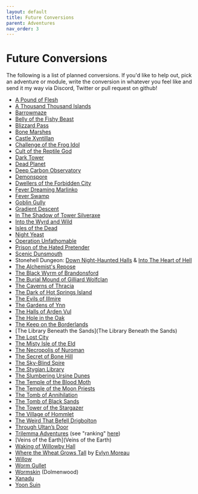 ```yaml
---
layout: default
title: Future Conversions
parent: Adventures
nav_order: 3
---
```


# Future Conversions

The following is a list of planned conversions. If you'd like to help out, pick an adventure or module, write the conversion in whatever you feel like and send it my way via Discord, Twitter or pull request on github!

- [A Pound of Flesh](https://www.tuesdayknightgames.com/a-pound-of-flesh)
- [A Thousand Thousand Islands](https://athousandthousandislands.itch.io/)
- [Barrowmaze](https://www.drivethrurpg.com/product/139762/Barrowmaze-Complete)
- [Belly of the Fishy Beast](https://dreamingdragonslayer.itch.io/belly-of-the-fishy-beast-a-maze-rats-adventure)
- [Blizzard Pass](https://www.drivethrurpg.com/product/282952/M1-Blizzard-Pass-Basic)
- [Bone Marshes](https://www.drivethrurpg.com/product/275159/Bone-Marshes)
- [Castle Xyntillan](https://emdt.bigcartel.com/product/castle-xyntillan)
- [Challenge of the Frog Idol](https://dysonlogos.blog/2011/06/11/labyrinth-lord-challenge-of-the-frog-idol/)
- [Cult of the Reptile God](https://www.drivethrurpg.com/product/17056/N1-Against-the-Cult-of-the-Reptile-God-1e)
- [Dark Tower](https://en.wikipedia.org/wiki/Dark_Tower_(module))
- [Dead Planet](https://www.tuesdayknightgames.com/dead-planet)
- [Deep Carbon Observatory](https://www.drivethrurpg.com/product/312481/Deep-Carbon-Observatory--Remastered)
- [Demonspore](https://www.lulu.com/en/us/shop/matthew-finch/demonspore/ebook/product-1k8y45m2.html)
- [Dwellers of the Forbidden City](https://www.drivethrurpg.com/product/17046/I1-Dwellers-of-the-Forbidden-City-1e)
- [Fever Dreaming Marlinko](https://www.drivethrurpg.com/product/151165/FeverDreaming-Marlinko)
- [Fever Swamp](https://www.drivethrurpg.com/product/224803/Fever-Swamp)
- [Goblin Gully](https://dysonlogos.blog/2009/08/21/friday-map-goblin-gully-a-deadly-one-page-dungeon/)
- [Gradient Descent](https://www.mothershiprpg.com/gradient-descent)
- [In The Shadow of Tower Silveraxe](https://gelatinouscubism.itch.io/in-the-shadow-of-tower-silveraxe)
- [Into the Wyrd and Wild](https://www.drivethrurpg.com/product/274922/Into-the-Wyrd-and-Wild-Revised-Edition)
- [Isles of the Dead](http://goblinpunch.blogspot.com/2015/04/the-isles-of-dead.html)
- [Night Yeast](https://nightyeast.bigcartel.com/)
- [Operation Unfathomable](https://www.drivethrurpg.com/product/233145/Operation-Unfathomable)
- [Prison of the Hated Pretender](https://www.drivethrurpg.com/product/333389/Prison-of-the-Hated-Pretender)
- [Scenic Dunsmouth](https://www.drivethrurpg.com/product/127039/Scenic-Dunnsmouth)
- Stonehell Dungeon: [Down Night-Haunted Halls](https://www.lulu.com/en/us/shop/michael-curtis/stonehell-dungeon-down-night-haunted-halls-ebook/ebook/product-1nq5eywz.html) & [Into The Heart of Hell](https://www.lulu.com/en/us/shop/michael-curtis/stonehell-dungeon-into-the-heart-of-hell/ebook/product-1yj5yj72.html)
- [The Alchemist's Repose](https://www.drivethrurpg.com/product/228235/The-Alchemists-Repose)
- [The Black Wyrm of Brandonsford](https://www.drivethrurpg.com/product/327744/The-Black-Wyrm-of-Brandonsford)
- [The Burial Mound of Gilliard Wolfclan](http://bernietheflumph.blogspot.com/2013/04/the-burial-mound-of-gilliard-wolfclan.html)
- [The Caverns of Thracia](https://en.wikipedia.org/wiki/The_Caverns_of_Thracia)
- [The Dark of Hot Springs Island](https://shop.swordfishislands.com/the-dark-of-hot-springs-island/)
- [The Evils of Illmire](https://www.spellswordstudios.com/posts/the-evils-of-illmire-mini-mega-hex-crawl-adventure)
- [The Gardens of Ynn](https://www.drivethrurpg.com/product/237544/The-Gardens-Of-Ynn)
- [The Halls of Arden Vul](https://www.drivethrurpg.com/product/307320/The-Halls-of-Arden-Vul-Complete)
- [The Hole in the Oak](https://www.drivethrurpg.com/product/284852/The-Hole-in-the-Oak)
- [The Keep on the Borderlands](https://www.drivethrurpg.com/product/17158/B2-The-Keep-on-the-Borderlands-Basic)
- [The Library Beneath the Sands](The Library Beneath the Sands)
- [The Lost City](https://www.drivethrurpg.com/product/17084/B4-The-Lost-City-Basic)
- [The Misty Isle of the Eld](https://www.drivethrurpg.com/product/183439/Misty-Isles-of-the-Eld)
- [The Necropolis of Nuroman](https://www.drivethrurpg.com/product/110292/BLUEHOLMETM-The-Necropolis-of-Nuromen)
- [The Secret of Bone Hill](https://www.drivethrurpg.com/product/17059/L1-The-Secret-of-Bone-Hill-1e)
- [The Sky-Blind Spire](http://blog.trilemma.com/2016/04/the-sky-blind-spire.html)
- [The Stygian Library](https://www.drivethrurpg.com/product/257113/The-Stygian-Library)
- [The Slumbering Ursine Dunes](https://www.drivethrurpg.com/product/140450/Slumbering-Ursine-Dunes)
- [The Temple of the Blood Moth](https://www.drivethrurpg.com/product/282346/The-Temple-of-the-Blood-Moth)
- [The Temple of the Moon Priests](https://www.drivethrurpg.com/product/310492/Temple-of-the-Moon-Priests)
- [The Tomb of Annihilation](https://dnd.wizards.com/products/tabletop-games/rpg-products/tomb-annihilation)
- [The Tomb of Black Sands](https://shop.swordfishislands.com/the-tomb-of-black-sand/)
- [The Tower of the Stargazer](https://www.drivethrurpg.com/product/82999/Tower-of-the-Stargazer)
- [The Village of Hommlet](https://www.drivethrurpg.com/product/17067/T1-The-Village-of-Hommlet-1e)
- [The Weird That Befell Drigbolton](https://www.drivethrurpg.com/product/207631/The-Weird-That-Befell-Drigbolton)
- [Through Ultan’s Door](https://throughultansdoor.bigcartel.com/)
- [Trilemma Adventures](https://www.drivethrurpg.com/browse/pub/6008/Trilemma-Adventures) (see "ranking" [here](https://coinsandscrolls.blogspot.com/2020/01/osr-trilemma-adventures-vol-1-review_2.html))
- [Veins of the Earth](Veins of the Earth)
- [Waking of Willowby Hall](https://www.drivethrurpg.com/product/348439/The-Waking-of-Willowby-Hall)
- [Where the Wheat Grows Tall](https://www.exaltedfuneral.com/products/where-the-wheat-grows-tall-pdf) by [Evlyn Moreau](http://chaudronchromatique.blogspot.com/)
- [Willow](https://www.drivethrurpg.com/product/316522/Willow)
- [Worm Gullet](https://dysonlogos.blog/2011/03/30/into-the-worms-gullet-a-one-page-dungeon/)
- [Wormskin](https://www.drivethrurpg.com/product/231189/Everything-Dolmenwood-PDF-BUNDLE) (Dolmenwood)
- [Xanadu](https://www.drivethrurpg.com/product/332813/Xanadu)
- [Yoon Suin](https://www.drivethrurpg.com/product/144820/YoonSuin)
